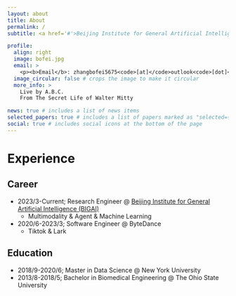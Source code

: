 ```yaml
---
layout: about
title: About
permalink: /
subtitle: <a href='#'>Beijing Institute for General Artificial Intelligence (BIGAI)</a>

profile:
  align: right
  image: bofei.jpg
  email: >
    <p><b>Email</b>: zhangbofei5675<code>[at]</code>outlook<code>[dot]</code>com</p>
  image_circular: false # crops the image to make it circular
  more_info: >
    Live by A.B.C.
    From The Secret Life of Walter Mitty

news: true # includes a list of news items
selected_papers: true # includes a list of papers marked as "selected={true}"
social: true # includes social icons at the bottom of the page
---
```


# Experience

## Career
- 2023/3-Current; Research Engineer @ [Beijing Institute for General Artificial Intelligence (BIGAI)](https://www.bigai.ai)
  - Multimodality & Agent & Machine Learning
- 2020/6-2023/3; Software Engineer @ ByteDance
  - Tiktok & Lark

## Education
- 2018/9-2020/6; Master in Data Science @ New York University
- 2013/8-2018/5; Bachelor in Biomedical Engineering @ The Ohio State University
